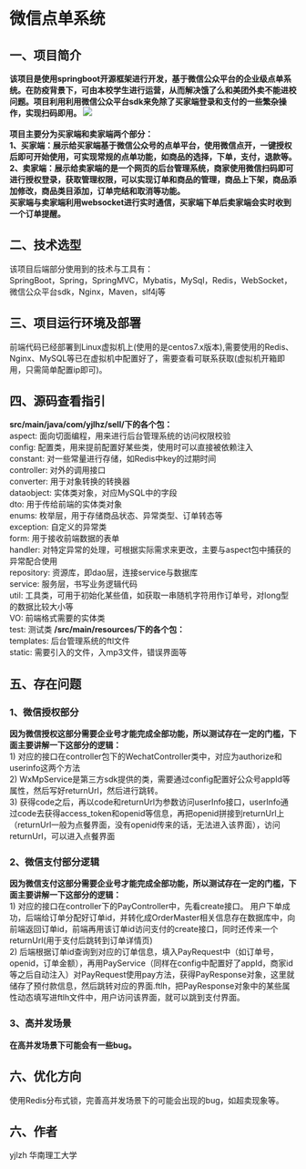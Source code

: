 # 微信点单系统
## 一、项目简介
**该项目是使用springboot开源框架进行开发，基于微信公众平台的企业级点单系统。在防疫背景下，可由本校学生进行运营，从而解决饿了么和美团外卖不能进校问题。项目利用利用微信公众平台sdk来免除了买家端登录和支付的一些繁杂操作，实现扫码即用。
![](https://yjlhz-qingchengplus.oss-cn-beijing.aliyuncs.com/springboot.jpg)  
<br>项目主要分为买家端和卖家端两个部分：**
**<br>1、买家端：展示给买家端基于微信公众号的点单平台，使用微信点开，一键授权后即可开始使用，可实现常规的点单功能，如商品的选择，下单，支付，退款等。
<br>2、卖家端：展示给卖家端的是一个网页的后台管理系统，商家使用微信扫码即可进行授权登录，获取管理权限，可以实现订单和商品的管理，商品上下架，商品添加修改，商品类目添加，订单完结和取消等功能。
<br>买家端与卖家端利用websocket进行实时通信，买家端下单后卖家端会实时收到一个订单提醒。**
## 二、技术选型
该项目后端部分使用到的技术与工具有：
<br>SpringBoot，Spring，SpringMVC，Mybatis，MySql，Redis，WebSocket，微信公众平台sdk，Nginx，Maven，slf4j等
## 三、项目运行环境及部署
前端代码已经部署到Linux虚拟机上(使用的是centos7.x版本),需要使用的Redis、Nginx、MySQL等已在虚拟机中配置好了，需要查看可联系获取(虚拟机开箱即用，只需简单配置ip即可)。
## 四、源码查看指引
**src/main/java/com/yjlhz/sell/下的各个包：**
<br>aspect: 面向切面编程，用来进行后台管理系统的访问权限校验
<br>config: 配置类，用来提前配置好某些类，使用时可以直接被依赖注入
<br>constant: 对一些常量进行存储，如Redis中key的过期时间
<br>controller: 对外的调用接口
<br>converter: 用于对象转换的转换器
<br>dataobject: 实体类对象，对应MySQL中的字段
<br>dto: 用于传给前端的实体类对象
<br>enums: 枚举层，用于存储商品状态、异常类型、订单转态等
<br>exception: 自定义的异常类
<br>form: 用于接收前端数据的表单
<br>handler: 对特定异常的处理，可根据实际需求来更改，主要与aspect包中捕获的异常配合使用
<br>repository: 资源库，即dao层，连接service与数据库
<br>service: 服务层，书写业务逻辑代码
<br>util: 工具类，可用于初始化某些值，如获取一串随机字符用作订单号，对long型的数据比较大小等
<br>VO: 前端格式需要的实体类
<br>test: 测试类
**/src/main/resources/下的各个包：**
<br>templates: 后台管理系统的ftl文件
<br>static: 需要引入的文件，入mp3文件，错误界面等
## 五、存在问题
### 1、微信授权部分
**因为微信授权这部分需要企业号才能完成全部功能，所以测试存在一定的门槛，下面主要讲解一下这部分的逻辑：**
<br> 1)  对应的接口在controller包下的WechatController类中，对应为authorize和userinfo这两个方法
<br> 2)  WxMpService是第三方sdk提供的类，需要通过config配置好公众号appId等属性，然后写好returnUrl，然后进行跳转。
<br> 3)  获得code之后，再以code和returnUrl为参数访问userInfo接口，userInfo通过code去获得access_token和openid等信息，再把openid拼接到returnUrl上（returnUrl一般为点餐界面，没有openid传来的话，无法进入该界面），访问returnUrl，可以进入点餐界面
### 2、微信支付部分逻辑
**因为微信支付这部分需要企业号才能完成全部功能，所以测试存在一定的门槛，下面主要讲解一下这部分的逻辑：**
<br> 1)  对应的接口在controller下的PayController中，先看create接口。 用户下单成功，后端给订单分配好订单id，并转化成OrderMaster相关信息存在数据库中，向前端返回订单id，前端再用该订单id访问支付的create接口，同时还传来一个returnUrl(用于支付后跳转到订单详情页)
<br> 2)  后端根据订单id查询到对应的订单信息，填入PayRequest中（如订单号，openid，订单金额），再用PayService（同样在config中配置好了appId，商家id等之后自动注入）对PayRequest使用pay方法，获得PayResponse对象，这里就储存了预付款信息，然后跳转对应的界面.ftlh，把PayResponse对象中的某些属性动态填写进ftlh文件中，用户访问该界面，就可以跳到支付界面。
### 3、高并发场景
**在高并发场景下可能会有一些bug。**
## 六、优化方向
使用Redis分布式锁，完善高并发场景下的可能会出现的bug，如超卖现象等。
## 六、作者
yjlzh 华南理工大学